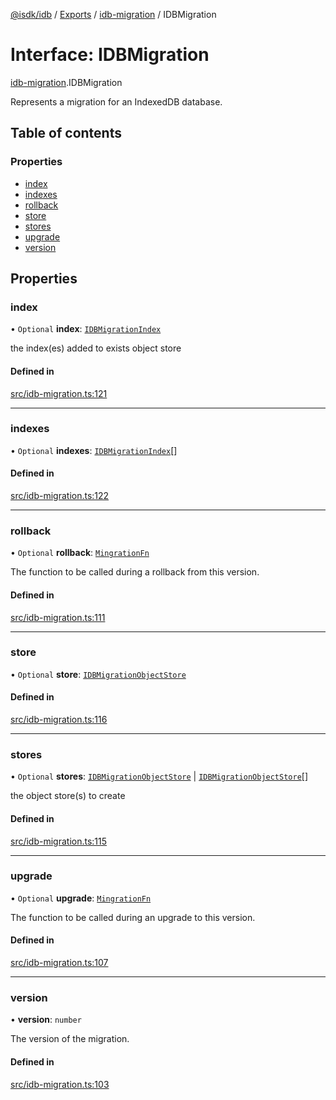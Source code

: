 [@isdk/idb](../README.md) / [Exports](../modules.md) / [idb-migration](../modules/idb_migration.md) / IDBMigration

# Interface: IDBMigration

[idb-migration](../modules/idb_migration.md).IDBMigration

Represents a migration for an IndexedDB database.

## Table of contents

### Properties

- [index](idb_migration.IDBMigration.md#index)
- [indexes](idb_migration.IDBMigration.md#indexes)
- [rollback](idb_migration.IDBMigration.md#rollback)
- [store](idb_migration.IDBMigration.md#store)
- [stores](idb_migration.IDBMigration.md#stores)
- [upgrade](idb_migration.IDBMigration.md#upgrade)
- [version](idb_migration.IDBMigration.md#version)

## Properties

### index

• `Optional` **index**: [`IDBMigrationIndex`](idb_migration.IDBMigrationIndex.md)

the index(es) added to exists object store

#### Defined in

[src/idb-migration.ts:121](https://github.com/isdk/idb.js/blob/4346aae/src/idb-migration.ts#L121)

___

### indexes

• `Optional` **indexes**: [`IDBMigrationIndex`](idb_migration.IDBMigrationIndex.md)[]

#### Defined in

[src/idb-migration.ts:122](https://github.com/isdk/idb.js/blob/4346aae/src/idb-migration.ts#L122)

___

### rollback

• `Optional` **rollback**: [`MingrationFn`](../modules/idb_migration.md#mingrationfn)

The function to be called during a rollback from this version.

#### Defined in

[src/idb-migration.ts:111](https://github.com/isdk/idb.js/blob/4346aae/src/idb-migration.ts#L111)

___

### store

• `Optional` **store**: [`IDBMigrationObjectStore`](../modules/idb_migration.md#idbmigrationobjectstore)

#### Defined in

[src/idb-migration.ts:116](https://github.com/isdk/idb.js/blob/4346aae/src/idb-migration.ts#L116)

___

### stores

• `Optional` **stores**: [`IDBMigrationObjectStore`](../modules/idb_migration.md#idbmigrationobjectstore) \| [`IDBMigrationObjectStore`](../modules/idb_migration.md#idbmigrationobjectstore)[]

the object store(s) to create

#### Defined in

[src/idb-migration.ts:115](https://github.com/isdk/idb.js/blob/4346aae/src/idb-migration.ts#L115)

___

### upgrade

• `Optional` **upgrade**: [`MingrationFn`](../modules/idb_migration.md#mingrationfn)

The function to be called during an upgrade to this version.

#### Defined in

[src/idb-migration.ts:107](https://github.com/isdk/idb.js/blob/4346aae/src/idb-migration.ts#L107)

___

### version

• **version**: `number`

The version of the migration.

#### Defined in

[src/idb-migration.ts:103](https://github.com/isdk/idb.js/blob/4346aae/src/idb-migration.ts#L103)
